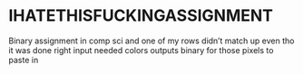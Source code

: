 # IHATETHISFUCKINGASSIGNMENT
Binary assignment in comp sci and one of my rows didn’t match up even tho it was done right
input needed colors outputs binary for those pixels to paste in
